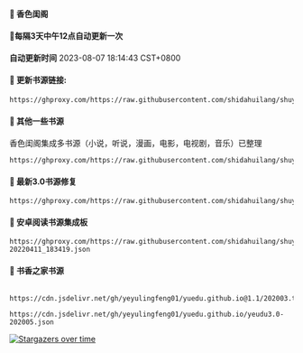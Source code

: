 #### 🚩 香色闺阁

#### 🚩每隔3天中午12点自动更新一次

**自动更新时间** 2023-08-07 18:14:43 CST+0800


#### 🚩 更新书源链接:
 ``` bash
https://ghproxy.com/https://raw.githubusercontent.com/shidahuilang/shuyuan/shuyuan/xsreader/new/resources.txt
 ```



#### 🚩 其他一些书源
香色闺阁集成多书源（小说，听说，漫画，电影，电视剧，音乐）已整理
```
https://ghproxy.com/https://raw.githubusercontent.com/shidahuilang/shuyuan/shuyuan/3.0/sourceModelList.xbs
```


#### 🚩 最新3.0书源修复
```
https://ghproxy.com/https://raw.githubusercontent.com/shidahuilang/shuyuan/shuyuan/3.0/3.0.json
```
#### 🚩 安卓阅读书源集成板
```
https://ghproxy.com/https://raw.githubusercontent.com/shidahuilang/shuyuan/shuyuan/3.0/reader%E4%B9%A6%E6%BA%90-20220411_183419.json
```
#### 🚩  书香之家书源
```

https://cdn.jsdelivr.net/gh/yeyulingfeng01/yuedu.github.io@1.1/202003.txt

https://cdn.jsdelivr.net/gh/yeyulingfeng01/yuedu.github.io/yeudu3.0-202005.json

```
[![Stargazers over time](https://starchart.cc/shidahuilang/shuyuan.svg)](https://starchart.cc/shidahuilang/shuyuan)
